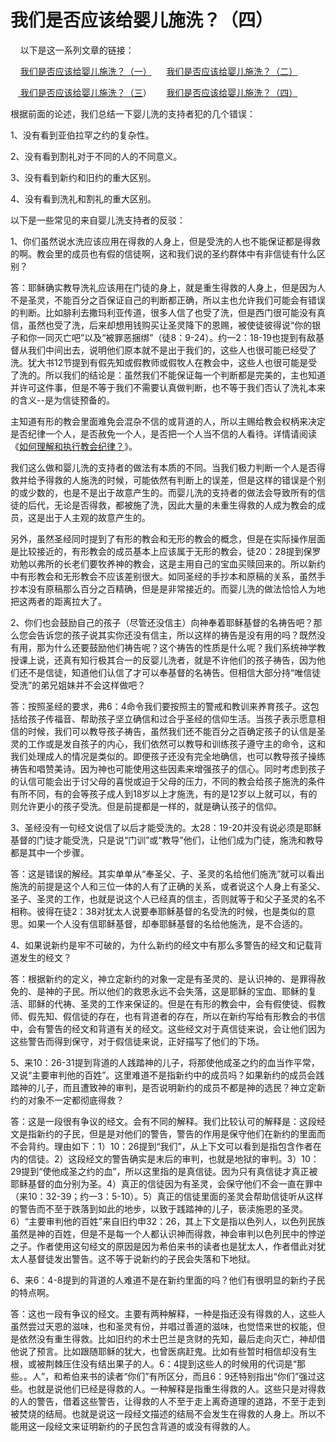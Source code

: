 # 我们是否应该给婴儿施洗？（四）



<p>&nbsp; &nbsp; 以下是这一系列文章的链接：</p>

<p>&nbsp; &nbsp;&nbsp;<a href="/node/12839">我们是否应该给婴儿施洗？（一）</a>&nbsp;&nbsp;&nbsp; &nbsp; <a href="/node/12840">我们是否应该给婴儿施洗？（二）</a></p>

<p>&nbsp; &nbsp;<a href="/node/12842"> 我们是否应该给婴儿施洗？（三</a>）&nbsp;&nbsp;&nbsp; &nbsp; <a href="/node/12841">我们是否应该给婴儿施洗？（四）</a></p>

<p>根据前面的论述，我们总结一下婴儿洗的支持者犯的几个错误：</p>

<p>1、没有看到亚伯拉罕之约的复杂性。</p>

<p>2、没有看到割礼对于不同的人的不同意义。</p>

<p>3、没有看到新约和旧约的重大区别。</p>

<p>4、没有看到洗礼和割礼的重大区别。&nbsp;</p>

<p>以下是一些常见的来自婴儿洗支持者的反驳：</p>

<p>1、你们虽然说水洗应该应用在得救的人身上，但是受洗的人也不能保证都是得救的啊。教会里的成员也有假的信徒啊，这和我们说的圣约群体中有非信徒有什么区别？</p>

<p>答：耶稣确实教导洗礼应该用在门徒的身上，就是重生得救的人身上，但是因为人不是圣灵，不能百分之百保证自己的判断都正确，所以主也允许我们可能会有错误的判断。比如腓利去撒玛利亚传道，很多人信了也受了洗，但是西门很可能没有真信，虽然也受了洗，后来却想用钱购买让圣灵降下的恩赐，被使徒彼得说“你的银子和你一同灭亡吧”以及“被罪恶捆绑”（徒8：9-24）。约一2：18-19也提到有敌基督从我们中间出去，说明他们原本就不是出于我们的，这些人也很可能已经受了洗。犹大书12节提到有假先知或假教师或假牧人在教会中，这些人也很可能是受了洗的。所以我们的结论是：虽然我们不能保证每一个判断都是完美的，主也知道并许可这件事，但是不等于我们不需要认真做判断，也不等于我们否认了洗礼本来的含义--是为信徒预备的。</p>

<p>主知道有形的教会里面难免会混杂不信的或背道的人，所以主赐给教会权柄来决定是否纪律一个人，是否赦免一个人，是否把一个人当不信的人看待。详情请阅读《<a href="/node/12550">如何理解和执行教会纪律？</a>》。</p>

<p>我们这么做和婴儿洗的支持者的做法有本质的不同。当我们极力判断一个人是否得救并给予得救的人施洗的时候，可能依然有判断上的误差，但是这样的错误是个别的或少数的，也是不是出于故意产生的。而婴儿洗的支持者的做法会导致所有的信徒的后代，无论是否得救，都被施了洗，因此大量的未重生得救的人成为教会的成员，这是出于人主观的故意产生的。</p>

<p>另外，虽然圣经同时提到了有形的教会和无形的教会的概念，但是在实际操作层面是比较接近的，有形教会的成员基本上应该属于无形的教会，徒20：28提到保罗劝勉以弗所的长老们要牧养神的教会，这是主用自己的宝血买赎回来的。所以新约中有形教会和无形教会不应该差别很大。如同圣经的手抄本和原稿的关系，虽然手抄本没有原稿那么百分之百精确，但是是非常接近的。而婴儿洗的做法恰恰人为地把这两者的距离拉大了。</p>

<p>2、你们也会鼓励自己的孩子（尽管还没信主）向神奉着耶稣基督的名祷告吧？那么您会告诉您的孩子说其实你还没有信主，所以这样的祷告是没有用的吗？既然没有用，那为什么还要鼓励他们祷告呢？这个祷告的性质是什么呢？我们系统神学教授课上说，还真有知行极其合一的反婴儿洗者，就是不许他们的孩子祷告，因为他们还不是信徒，知道他们认信了才可以奉基督的名祷告。但相信大部分持“唯信徒受洗”的弟兄姐妹并不会这样做吧？</p>

<p>答：按照圣经的要求，弗6：4命令我们要按照主的警戒和教训来养育孩子。这包括给孩子传福音、帮助孩子坚立确信和过合乎圣经的信仰生活。当孩子表示愿意相信的时候，我们可以教导孩子祷告，虽然我们还不能百分之百确定孩子的认信是圣灵的工作或是发自孩子的内心，我们依然可以教导和训练孩子遵守主的命令，这和我们处理成人的情况是类似的。即便孩子还没有完全地确信，也可以教导孩子操练祷告和唱赞美诗。因为神也可能使用这些因素来增强孩子的信心。同时考虑到孩子的认信可能会出于讨父母的喜悦或迫于父母的压力，不同的教会给孩子施洗的条件有所不同，有的会等孩子成人到18岁以上才施洗，有的是12岁以上就可以，有的则允许更小的孩子受洗。但是前提都是一样的，就是确认孩子的信仰。</p>

<p>3、圣经没有一句经文说信了以后才能受洗的。太28：19-20并没有说必须是耶稣基督的门徒才能受洗，只是说“门训”或“教导”他们，让他们成为门徒，施洗和教导都是其中一个步骤。</p>

<p>答：这是错误的解经。其实单单从“奉圣父、子、圣灵的名给他们施洗”就可以看出施洗的前提是这个人和三位一体的人有了正确的关系，或者说这个人身上有圣父、圣子、圣灵的工作，也就是说这个人已经真的信主，否则就等于和父子圣灵的名不相称。彼得在徒2：38对犹太人说要奉耶稣基督的名受洗的时候，也是类似的意思。如果一个人没有信耶稣基督，却奉耶稣基督的名给他施洗，是不合适的。</p>

<p>4、如果说新约是牢不可破的，为什么新约的经文中有那么多警告的经文和记载背道发生的经文？</p>

<p>答：根据新约的定义，神立定新约的对象一定是有圣灵的、是认识神的、是罪得赦免的、是神的子民。所以他们的救恩永远不会失落，这是耶稣的宝血、耶稣的复活、耶稣的代祷、圣灵的工作来保证的。但是在有形的教会中，会有假使徒、假教师、假先知、假信徒的存在，也有背道者的存在，所以在新约写给有形教会的书信中，会有警告的经文和背道有关的经文。这些经文对于真信徒来说，会让他们因为这些警告而得到保守，对于假信徒来说，正好描写了他们的下场。</p>

<p>5、来10：26-31提到背道的人践踏神的儿子，将那使他成圣之约的血当作平常，又说“主要审判他的百姓”。这里难道不是指新约中的成员吗？如果新约的成员会践踏神的儿子，而且遭致神的审判，是否说明新约的成员不都是神的选民？神立定新约的对象不一定都彻底得救？</p>

<p>答：这是一段很有争议的经文。会有不同的解释。我们比较认可的解释是：这段经文是指新约的子民，但是是对他们的警告，警告的作用是保守他们在新约的里面而不会背约。理由如下：1）10：26提到“我们”，从上下文可以看到是指包含作者在内的信徒。2）这段经文的警告确实是末后的审判，也就是地狱的审判。3）10：29提到“使他成圣之约的血”，所以这里指的是真信徒。因为只有真信徒才真正被耶稣基督的血分别为圣。4）真正的信徒因为有圣灵，会保守他们不会一直在罪中（来10：32-39；约一3：5-10）。5）真正的信徒里面的圣灵会帮助信徒听从这样的警告而不至于跌落到如此的地步，以致于践踏神的儿子，亵渎施恩的圣灵。6）“主要审判他的百姓”来自旧约申32：26，其上下文是指以色列人，以色列民族虽然是神的百姓，但是不是每一个人都认识神而得救，神会审判以色列民中的悖逆之子。作者使用这句经文的原因是因为希伯来书的读者也是犹太人，作者借此对犹太人基督徒发出警告。这不等于说新约的子民会失落和下地狱。</p>

<p>6、来6：4-8提到的背道的人难道不是在新约里面的吗？他们有很明显的新约子民的特点啊。</p>

<p>答：这也一段有争议的经文。主要有两种解释，一种是指还没有得救的人，这些人虽然尝过天恩的滋味，也和圣灵有份，并唱过善道的滋味，也觉悟来世的权能，但是依然没有重生得救。比如旧约的术士巴兰是贪财的先知，最后走向灭亡，神却借他说了预言。比如跟随耶稣的犹大，也曾医病赶鬼。比如有些暂时相信却没有生根，或被荆棘压住没有结出果子的人。6：4提到这些人的时候用的代词是“那些。。人”，和希伯来书的读者“你们”有所区分，而且6：9还特别指出“你们”强过这些。也就是说他们已经是得救的人。一种解释是指重生得救的人。这些只是对得救的人的警告，借着这些警告，让得救的人不至于走上离奇道理的道路，不至于走到被焚烧的结局。也就是说这一段经文描述的结局不会发生在得救的人身上。所以不能用这一段经文来证明新约的子民包含背道的或没有得救的人。</p>